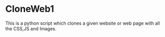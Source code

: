 # CloneWeb1
This is a python script which clones a given website or web page with all the CSS,JS and Images.
